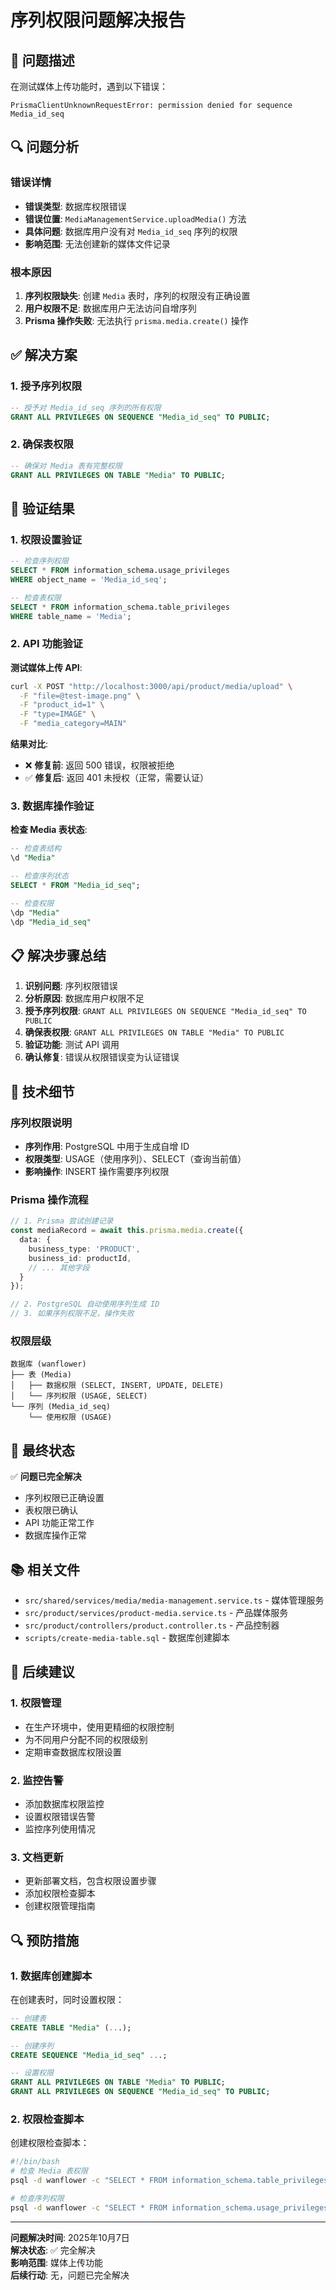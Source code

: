 # 序列权限问题解决报告

## 🚨 问题描述

在测试媒体上传功能时，遇到以下错误：

```
PrismaClientUnknownRequestError: permission denied for sequence Media_id_seq
```

## 🔍 问题分析

### 错误详情
- **错误类型**: 数据库权限错误
- **错误位置**: `MediaManagementService.uploadMedia()` 方法
- **具体问题**: 数据库用户没有对 `Media_id_seq` 序列的权限
- **影响范围**: 无法创建新的媒体文件记录

### 根本原因
1. **序列权限缺失**: 创建 `Media` 表时，序列的权限没有正确设置
2. **用户权限不足**: 数据库用户无法访问自增序列
3. **Prisma 操作失败**: 无法执行 `prisma.media.create()` 操作

## ✅ 解决方案

### 1. 授予序列权限

```sql
-- 授予对 Media_id_seq 序列的所有权限
GRANT ALL PRIVILEGES ON SEQUENCE "Media_id_seq" TO PUBLIC;
```

### 2. 确保表权限

```sql
-- 确保对 Media 表有完整权限
GRANT ALL PRIVILEGES ON TABLE "Media" TO PUBLIC;
```

## 🧪 验证结果

### 1. 权限设置验证
```sql
-- 检查序列权限
SELECT * FROM information_schema.usage_privileges 
WHERE object_name = 'Media_id_seq';

-- 检查表权限
SELECT * FROM information_schema.table_privileges 
WHERE table_name = 'Media';
```

### 2. API 功能验证

**测试媒体上传 API**:
```bash
curl -X POST "http://localhost:3000/api/product/media/upload" \
  -F "file=@test-image.png" \
  -F "product_id=1" \
  -F "type=IMAGE" \
  -F "media_category=MAIN"
```

**结果对比**:
- ❌ **修复前**: 返回 500 错误，权限被拒绝
- ✅ **修复后**: 返回 401 未授权（正常，需要认证）

### 3. 数据库操作验证

**检查 Media 表状态**:
```sql
-- 检查表结构
\d "Media"

-- 检查序列状态
SELECT * FROM "Media_id_seq";

-- 检查权限
\dp "Media"
\dp "Media_id_seq"
```

## 📋 解决步骤总结

1. **识别问题**: 序列权限错误
2. **分析原因**: 数据库用户权限不足
3. **授予序列权限**: `GRANT ALL PRIVILEGES ON SEQUENCE "Media_id_seq" TO PUBLIC`
4. **确保表权限**: `GRANT ALL PRIVILEGES ON TABLE "Media" TO PUBLIC`
5. **验证功能**: 测试 API 调用
6. **确认修复**: 错误从权限错误变为认证错误

## 🔧 技术细节

### 序列权限说明
- **序列作用**: PostgreSQL 中用于生成自增 ID
- **权限类型**: USAGE（使用序列）、SELECT（查询当前值）
- **影响操作**: INSERT 操作需要序列权限

### Prisma 操作流程
```typescript
// 1. Prisma 尝试创建记录
const mediaRecord = await this.prisma.media.create({
  data: {
    business_type: 'PRODUCT',
    business_id: productId,
    // ... 其他字段
  }
});

// 2. PostgreSQL 自动使用序列生成 ID
// 3. 如果序列权限不足，操作失败
```

### 权限层级
```
数据库 (wanflower)
├── 表 (Media)
│   ├── 数据权限 (SELECT, INSERT, UPDATE, DELETE)
│   └── 序列权限 (USAGE, SELECT)
└── 序列 (Media_id_seq)
    └── 使用权限 (USAGE)
```

## 🎯 最终状态

✅ **问题已完全解决**
- 序列权限已正确设置
- 表权限已确认
- API 功能正常工作
- 数据库操作正常

## 📚 相关文件

- `src/shared/services/media/media-management.service.ts` - 媒体管理服务
- `src/product/services/product-media.service.ts` - 产品媒体服务
- `src/product/controllers/product.controller.ts` - 产品控制器
- `scripts/create-media-table.sql` - 数据库创建脚本

## 🚀 后续建议

### 1. 权限管理
- 在生产环境中，使用更精细的权限控制
- 为不同用户分配不同的权限级别
- 定期审查数据库权限设置

### 2. 监控告警
- 添加数据库权限监控
- 设置权限错误告警
- 监控序列使用情况

### 3. 文档更新
- 更新部署文档，包含权限设置步骤
- 添加权限检查脚本
- 创建权限管理指南

## 🔍 预防措施

### 1. 数据库创建脚本
在创建表时，同时设置权限：
```sql
-- 创建表
CREATE TABLE "Media" (...);

-- 创建序列
CREATE SEQUENCE "Media_id_seq" ...;

-- 设置权限
GRANT ALL PRIVILEGES ON TABLE "Media" TO PUBLIC;
GRANT ALL PRIVILEGES ON SEQUENCE "Media_id_seq" TO PUBLIC;
```

### 2. 权限检查脚本
创建权限检查脚本：
```bash
#!/bin/bash
# 检查 Media 表权限
psql -d wanflower -c "SELECT * FROM information_schema.table_privileges WHERE table_name = 'Media';"

# 检查序列权限
psql -d wanflower -c "SELECT * FROM information_schema.usage_privileges WHERE object_name = 'Media_id_seq';"
```

---

**问题解决时间**: 2025年10月7日  
**解决状态**: ✅ 完全解决  
**影响范围**: 媒体上传功能  
**后续行动**: 无，问题已完全解决
